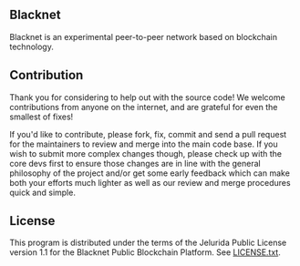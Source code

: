 ## Blacknet

Blacknet is an experimental peer-to-peer network based on blockchain technology.

## Contribution

Thank you for considering to help out with the source code! We welcome contributions from
anyone on the internet, and are grateful for even the smallest of fixes!

If you'd like to contribute, please fork, fix, commit and send a pull request
for the maintainers to review and merge into the main code base. If you wish to submit more
complex changes though, please check up with the core devs first
to ensure those changes are in line with the general philosophy of the project and/or get some
early feedback which can make both your efforts much lighter as well as our review and merge
procedures quick and simple.

## License

This program is distributed under the terms of the Jelurida Public License
version 1.1 for the Blacknet Public Blockchain Platform. See [LICENSE.txt](LICENSE.txt).
